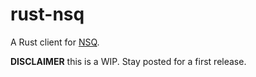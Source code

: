 # rust-nsq

A Rust client for [NSQ](http://nsq.io/).

**DISCLAIMER** this is a WIP. Stay posted for a first release.
